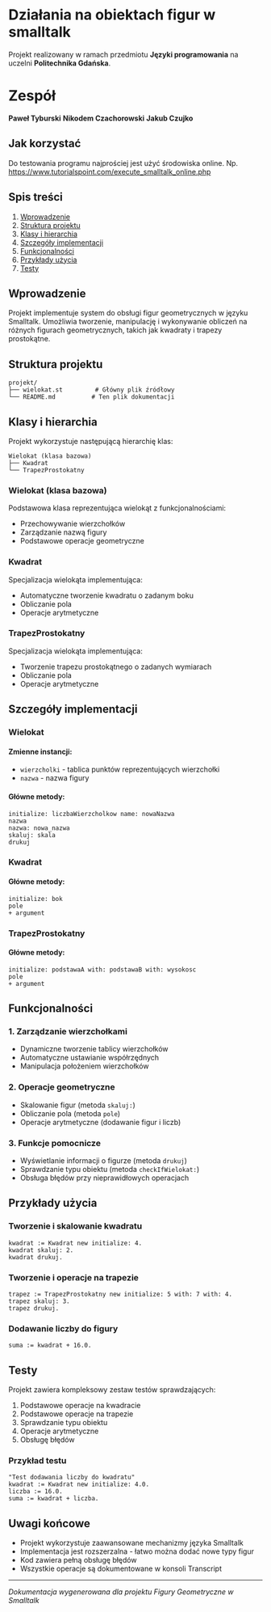 # Działania na obiektach figur w smalltalk

Projekt realizowany w ramach przedmiotu **Języki programowania** na uczelni **Politechnika Gdańska**.


# Zespół

**Paweł Tyburski**
**Nikodem Czachorowski**
**Jakub Czujko**

## Jak korzystać

Do testowania programu najprościej jest użyć środowiska online. Np. https://www.tutorialspoint.com/execute_smalltalk_online.php

## Spis treści
1. [Wprowadzenie](#wprowadzenie)
2. [Struktura projektu](#struktura-projektu)
3. [Klasy i hierarchia](#klasy-i-hierarchia)
4. [Szczegóły implementacji](#szczegóły-implementacji)
5. [Funkcjonalności](#funkcjonalności)
6. [Przykłady użycia](#przykłady-użycia)
7. [Testy](#testy)

## Wprowadzenie
Projekt implementuje system do obsługi figur geometrycznych w języku Smalltalk. Umożliwia tworzenie, manipulację i wykonywanie obliczeń na różnych figurach geometrycznych, takich jak kwadraty i trapezy prostokątne.

## Struktura projektu
```
projekt/
├── wielokat.st         # Główny plik źródłowy
└── README.md          # Ten plik dokumentacji
```

## Klasy i hierarchia
Projekt wykorzystuje następującą hierarchię klas:

```
Wielokat (klasa bazowa)
├── Kwadrat
└── TrapezProstokatny
```

### Wielokat (klasa bazowa)
Podstawowa klasa reprezentująca wielokąt z funkcjonalnościami:
- Przechowywanie wierzchołków
- Zarządzanie nazwą figury
- Podstawowe operacje geometryczne

### Kwadrat
Specjalizacja wielokąta implementująca:
- Automatyczne tworzenie kwadratu o zadanym boku
- Obliczanie pola
- Operacje arytmetyczne

### TrapezProstokatny
Specjalizacja wielokąta implementująca:
- Tworzenie trapezu prostokątnego o zadanych wymiarach
- Obliczanie pola
- Operacje arytmetyczne

## Szczegóły implementacji

### Wielokat
#### Zmienne instancji:
- `wierzcholki` - tablica punktów reprezentujących wierzchołki
- `nazwa` - nazwa figury

#### Główne metody:
```smalltalk
initialize: liczbaWierzcholkow name: nowaNazwa
nazwa
nazwa: nowa_nazwa
skaluj: skala
drukuj
```

### Kwadrat
#### Główne metody:
```smalltalk
initialize: bok
pole
+ argument
```

### TrapezProstokatny
#### Główne metody:
```smalltalk
initialize: podstawaA with: podstawaB with: wysokosc
pole
+ argument
```

## Funkcjonalności

### 1. Zarządzanie wierzchołkami
- Dynamiczne tworzenie tablicy wierzchołków
- Automatyczne ustawianie współrzędnych
- Manipulacja położeniem wierzchołków

### 2. Operacje geometryczne
- Skalowanie figur (metoda `skaluj:`)
- Obliczanie pola (metoda `pole`)
- Operacje arytmetyczne (dodawanie figur i liczb)

### 3. Funkcje pomocnicze
- Wyświetlanie informacji o figurze (metoda `drukuj`)
- Sprawdzanie typu obiektu (metoda `checkIfWielokat:`)
- Obsługa błędów przy nieprawidłowych operacjach

## Przykłady użycia

### Tworzenie i skalowanie kwadratu
```smalltalk
kwadrat := Kwadrat new initialize: 4.
kwadrat skaluj: 2.
kwadrat drukuj.
```

### Tworzenie i operacje na trapezie
```smalltalk
trapez := TrapezProstokatny new initialize: 5 with: 7 with: 4.
trapez skaluj: 3.
trapez drukuj.
```

### Dodawanie liczby do figury
```smalltalk
suma := kwadrat + 16.0.
```

## Testy

Projekt zawiera kompleksowy zestaw testów sprawdzających:
1. Podstawowe operacje na kwadracie
2. Podstawowe operacje na trapezie
3. Sprawdzanie typu obiektu
4. Operacje arytmetyczne
5. Obsługę błędów

### Przykład testu
```smalltalk
"Test dodawania liczby do kwadratu"
kwadrat := Kwadrat new initialize: 4.0.
liczba := 16.0.
suma := kwadrat + liczba.
```

## Uwagi końcowe
- Projekt wykorzystuje zaawansowane mechanizmy języka Smalltalk
- Implementacja jest rozszerzalna - łatwo można dodać nowe typy figur
- Kod zawiera pełną obsługę błędów
- Wszystkie operacje są dokumentowane w konsoli Transcript

---
*Dokumentacja wygenerowana dla projektu Figury Geometryczne w Smalltalk*
